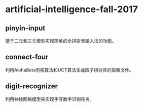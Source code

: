 # artificial-intelligence-fall-2017

## pinyin-input
基于二元和三元模型实现简单的全拼拼音输入法的功能。

## connect-four
利用AlphaBeta剪枝算法和UCT算法生成四子棋对弈的策略文件。

## digit-recognizer
利用神经网络模型来实现手写数字识别任务。
